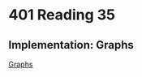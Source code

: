 # 401 Reading 35

## Implementation: Graphs

[Graphs](https://codefellows.github.io/common_curriculum/data_structures_and_algorithms/Code_401/class-35/resources/graphs.html)
